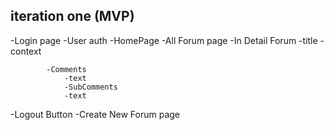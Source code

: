 ## iteration one (MVP)
 -Login page
    -User auth
 -HomePage
    -All Forum page
        -In Detail Forum
            -title
            -context

            -Comments
                -text
                -SubComments
                -text
 -Logout Button
        -Create New Forum page